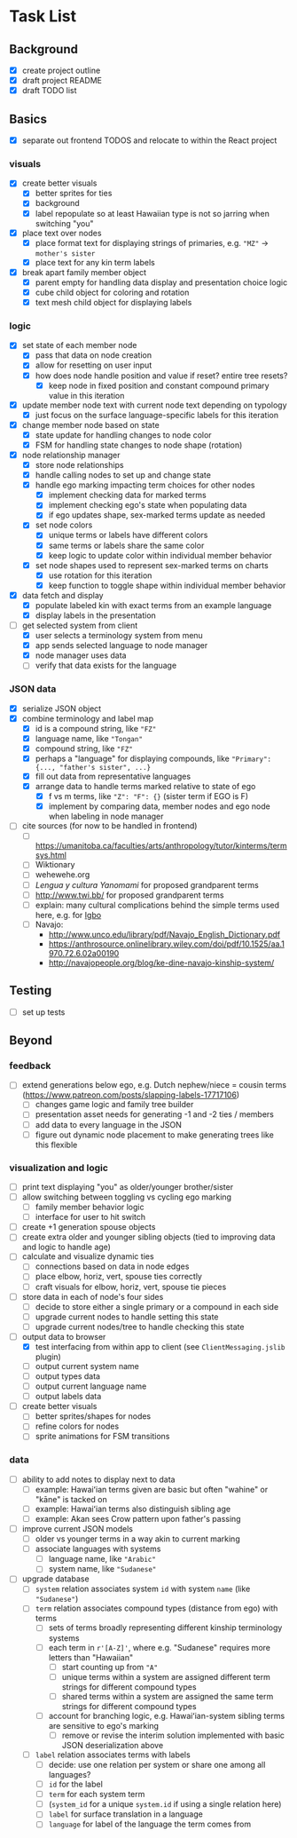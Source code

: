# Task List

## Background
- [X] create project outline
- [X] draft project README
- [X] draft TODO list

## Basics
- [X] separate out frontend TODOS and relocate to within the React project

### visuals
- [X] create better visuals
	- [X] better sprites for ties
	- [X] background
	- [X] label repopulate so at least Hawaiian type is not so jarring when switching "you"
- [X] place text over nodes
	- [X] place format text for displaying strings of primaries, e.g. `"MZ"` -> `mother's sister`
	- [X] place text for any kin term labels
- [X] break apart family member object
	- [X] parent empty for handling data display and presentation choice logic
	- [X] cube child object for coloring and rotation
	- [X] text mesh child object for displaying labels

### logic
- [X] set state of each member node
	- [X] pass that data on node creation
	- [X] allow for resetting on user input
	- [X] how does node handle position and value if reset? entire tree resets?
		- [X] keep node in fixed position and constant compound primary value in this iteration
- [X] update member node text with current node text depending on typology
	- [X] just focus on the surface language-specific labels for this iteration
- [X] change member node based on state
	- [X] state update for handling changes to node color
	- [X] FSM for handling state changes to node shape (rotation)
- [X] node relationship manager
	- [X] store node relationships
	- [X] handle calling nodes to set up and change state
	- [X] handle ego marking impacting term choices for other nodes
		- [X] implement checking data for marked terms
		- [X] implement checking ego's state when populating data
		- [X] if ego updates shape, sex-marked terms update as needed
	- [X] set node colors
		- [X] unique terms or labels have different colors
		- [X] same terms or labels share the same color
		- [X] keep logic to update color within individual member behavior
	- [X] set node shapes used to represent sex-marked terms on charts
		- [X] use rotation for this iteration
		- [X] keep function to toggle shape within individual member behavior 
- [X] data fetch and display
	- [X] populate labeled kin with exact terms from an example language
	- [X] display labels in the presentation
- [ ] get selected system from client
	- [X] user selects a terminology system from menu
	- [X] app sends selected language to node manager
	- [X] node manager uses data
	- [ ] verify that data exists for the language

### JSON data
- [X] serialize JSON object
- [X] combine terminology and label map
	- [X] id is a compound string, like `"FZ"`
	- [X] language name, like `"Tongan"`
	- [X] compound string, like `"FZ"`
	- [X] perhaps a "language" for displaying compounds, like `"Primary": {..., "father's sister", ...}`
	- [X] fill out data from representative languages
	- [X] arrange data to handle terms marked relative to state of ego
		- [X] f vs m terms, like `"Z": "F": {}` (sister term if EGO is F)
		- [X] implement by comparing data, member nodes and ego node when labeling in node manager
- [ ] cite sources (for now to be handled in frontend)
	- [ ] https://umanitoba.ca/faculties/arts/anthropology/tutor/kinterms/termsys.html
	- [ ] Wiktionary
	- [ ] wehewehe.org
	- [ ] _Lengua y cultura Yanomami_ for proposed grandparent terms
	- [ ] http://www.twi.bb/ for proposed grandparent terms
	- [ ] explain: many cultural complications behind the simple terms used here, e.g. for [Igbo](https://umanitoba.ca/faculties/arts/anthropology/tutor/kinterms/igbo_terms.html)
	- [ ] Navajo:
		- http://www.unco.edu/library/pdf/Navajo_English_Dictionary.pdf
		- https://anthrosource.onlinelibrary.wiley.com/doi/pdf/10.1525/aa.1970.72.6.02a00190
		- http://navajopeople.org/blog/ke-dine-navajo-kinship-system/

## Testing
- [ ] set up tests

## Beyond

### feedback
- [ ] extend generations below ego, e.g. Dutch nephew/niece = cousin terms (https://www.patreon.com/posts/slapping-labels-17717106)
	- [ ] changes game logic and family tree builder
	- [ ] presentation asset needs for generating -1 and -2 ties / members
	- [ ] add data to every language in the JSON
	- [ ] figure out dynamic node placement to make generating trees like this flexible

### visualization and logic
- [ ] print text displaying "you" as older/younger brother/sister
- [ ] allow switching between toggling vs cycling ego marking
	- [ ] family member behavior logic
	- [ ] interface for user to hit switch
- [ ] create +1 generation spouse objects
- [ ] create extra older and younger sibling objects (tied to improving data and logic to handle age)
- [ ] calculate and visualize dynamic ties
	- [ ] connections based on data in node edges
	- [ ] place elbow, horiz, vert, spouse ties correctly
	- [ ] craft visuals for elbow, horiz, vert, spouse tie pieces
- [ ] store data in each of node's four sides
	- [ ] decide to store either a single primary or a compound in each side
	- [ ] upgrade current nodes to handle setting this state
	- [ ] upgrade current nodes/tree to handle checking this state
- [ ] output data to browser
	- [X] test interfacing from within app to client (see `ClientMessaging.jslib` plugin)
	- [ ] output current system name
	- [ ] output types data
	- [ ] output current language name
	- [ ] output labels data
- [ ] create better visuals
	- [ ] better sprites/shapes for nodes
	- [ ] refine colors for nodes
	- [ ] sprite animations for FSM transitions

### data
- [ ] ability to add notes to display next to data
	- [ ] example: Hawaiʻian terms given are basic but often "wahine" or "kāne" is tacked on
	- [ ] example: Hawaiʻian terms also distinguish sibling age
	- [ ] example: Akan sees Crow pattern upon father's passing
- [ ] improve current JSON models
	- [ ] older vs younger terms in a way akin to current marking
	- [ ] associate languages with systems
		- [ ] language name, like `"Arabic"`
		- [ ] system name, like `"Sudanese"`
- [ ] upgrade database
	- [ ] `system` relation associates system `id` with system `name` (like `"Sudanese"`)
	- [ ] `term` relation associates compound types (distance from ego) with terms
		- [ ] sets of terms broadly representing different kinship terminology systems
		- [ ] each term in `r'[A-Z]'`, where e.g. "Sudanese" requires more letters than "Hawaiian"
			- [ ] start counting up from `"A"`
			- [ ] unique terms within a system are assigned different term strings for different compound types
			- [ ] shared terms within a system are assigned the same term strings for different compound types
		- [ ] account for branching logic, e.g. Hawaiʻian-system sibling terms are sensitive to ego's marking
			- [ ] remove or revise the interim solution implemented with basic JSON deserialization above
	- [ ] `label` relation associates terms with labels
		- [ ] decide: use one relation per system or share one among all languages?
		- [ ] `id` for the label
		- [ ] `term` for each system term
		- [ ] (`system_id` for a unique `system.id` if using a single relation here)
		- [ ] `label` for surface translation in a language
		- [ ] `language` for label of the language the term comes from
